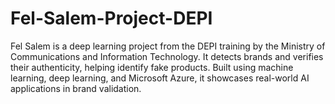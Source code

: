 # Fel-Salem-Project-DEPI
Fel Salem is a deep learning project from the DEPI training by the Ministry of Communications and Information Technology. It detects brands and verifies their authenticity, helping identify fake products. Built using machine learning, deep learning, and Microsoft Azure, it showcases real-world AI applications in brand validation.
